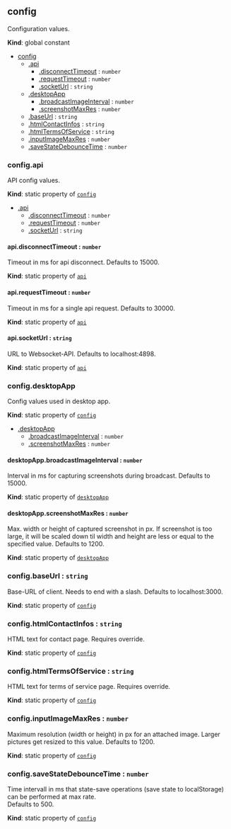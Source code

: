 <a id="config"></a>

## config
Configuration values.

**Kind**: global constant  

* [config](#config)
    * [.api](#config46api)
        * [.disconnectTimeout](#config46api46disconnecttimeout) : <code>number</code>
        * [.requestTimeout](#config46api46requesttimeout) : <code>number</code>
        * [.socketUrl](#config46api46socketurl) : <code>string</code>
    * [.desktopApp](#config46desktopapp)
        * [.broadcastImageInterval](#config46desktopapp46broadcastimageinterval) : <code>number</code>
        * [.screenshotMaxRes](#config46desktopapp46screenshotmaxres) : <code>number</code>
    * [.baseUrl](#config46baseurl) : <code>string</code>
    * [.htmlContactInfos](#config46htmlcontactinfos) : <code>string</code>
    * [.htmlTermsOfService](#config46htmltermsofservice) : <code>string</code>
    * [.inputImageMaxRes](#config46inputimagemaxres) : <code>number</code>
    * [.saveStateDebounceTime](#config46savestatedebouncetime) : <code>number</code>

<a id="config46api"></a>

### config.api
API config values.

**Kind**: static property of [<code>config</code>](#config)  

* [.api](#config46api)
    * [.disconnectTimeout](#config46api46disconnecttimeout) : <code>number</code>
    * [.requestTimeout](#config46api46requesttimeout) : <code>number</code>
    * [.socketUrl](#config46api46socketurl) : <code>string</code>

<a id="config46api46disconnecttimeout"></a>

#### api.disconnectTimeout : <code>number</code>
Timeout in ms for api disconnect.
Defaults to 15000.

**Kind**: static property of [<code>api</code>](#config46api)  
<a id="config46api46requesttimeout"></a>

#### api.requestTimeout : <code>number</code>
Timeout in ms for a single api request.
Defaults to 30000.

**Kind**: static property of [<code>api</code>](#config46api)  
<a id="config46api46socketurl"></a>

#### api.socketUrl : <code>string</code>
URL to Websocket-API.
Defaults to localhost:4898.

**Kind**: static property of [<code>api</code>](#config46api)  
<a id="config46desktopapp"></a>

### config.desktopApp
Config values used in desktop app.

**Kind**: static property of [<code>config</code>](#config)  

* [.desktopApp](#config46desktopapp)
    * [.broadcastImageInterval](#config46desktopapp46broadcastimageinterval) : <code>number</code>
    * [.screenshotMaxRes](#config46desktopapp46screenshotmaxres) : <code>number</code>

<a id="config46desktopapp46broadcastimageinterval"></a>

#### desktopApp.broadcastImageInterval : <code>number</code>
Interval in ms for capturing screenshots during broadcast. 
Defaults to 15000.

**Kind**: static property of [<code>desktopApp</code>](#config46desktopapp)  
<a id="config46desktopapp46screenshotmaxres"></a>

#### desktopApp.screenshotMaxRes : <code>number</code>
Max. width or height of captured screenshot in px. 
If screenshot is too large, it will be scaled down til width and height
are less or equal to the specified value.
Defaults to 1200.

**Kind**: static property of [<code>desktopApp</code>](#config46desktopapp)  
<a id="config46baseurl"></a>

### config.baseUrl : <code>string</code>
Base-URL of client. Needs to end with a slash.
Defaults to localhost:3000.

**Kind**: static property of [<code>config</code>](#config)  
<a id="config46htmlcontactinfos"></a>

### config.htmlContactInfos : <code>string</code>
HTML text for contact page.
Requires override.

**Kind**: static property of [<code>config</code>](#config)  
<a id="config46htmltermsofservice"></a>

### config.htmlTermsOfService : <code>string</code>
HTML text for terms of service page.
Requires override.

**Kind**: static property of [<code>config</code>](#config)  
<a id="config46inputimagemaxres"></a>

### config.inputImageMaxRes : <code>number</code>
Maximum resolution (width or height) in px for an attached image.
Larger pictures get resized to this value.
Defaults to 1200.

**Kind**: static property of [<code>config</code>](#config)  
<a id="config46savestatedebouncetime"></a>

### config.saveStateDebounceTime : <code>number</code>
Time intervall in ms that state-save operations 
(save state to localStorage) can be performed at max rate.  
Defaults to 500.

**Kind**: static property of [<code>config</code>](#config)  
